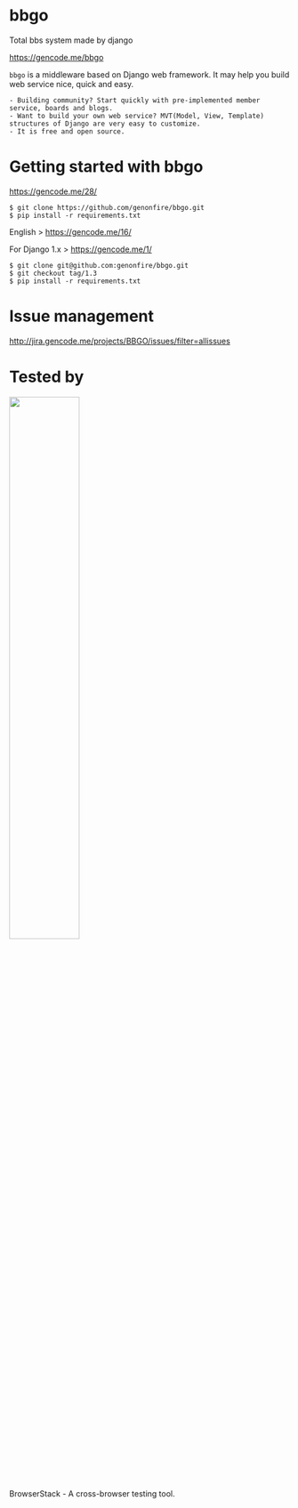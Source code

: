 # bbgo
Total bbs system made by django

https://gencode.me/bbgo


`bbgo` is a middleware based on Django web framework. It may help you build web service nice, quick and easy.

    - Building community? Start quickly with pre-implemented member service, boards and blogs.
    - Want to build your own web service? MVT(Model, View, Template) structures of Django are very easy to customize.
    - It is free and open source.

# Getting started with bbgo
https://gencode.me/28/

    $ git clone https://github.com/genonfire/bbgo.git
    $ pip install -r requirements.txt

English > https://gencode.me/16/

For Django 1.x > https://gencode.me/1/

    $ git clone git@github.com:genonfire/bbgo.git
    $ git checkout tag/1.3
    $ pip install -r requirements.txt

# Issue management
http://jira.gencode.me/projects/BBGO/issues/filter=allissues


# Tested by
<a href="https://www.browserstack.com/">
<img src="./docs/browserstack.png" width="50%">
</a>

BrowserStack - A cross-browser testing tool.
